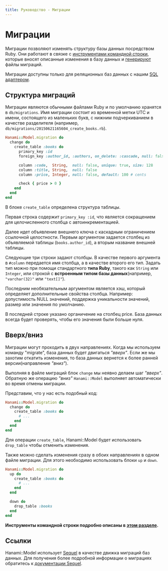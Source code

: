 ```yaml
---
title: Руководство - Миграции
---
```


# Миграции

Миграции позволяют изменять структуру базы данных посредством Ruby.
Они работают в связке с [инструментами командной строки](/guides/command-line/database), которые вносят описанные изменения в базу данных и [генерируют](/guides/command-line/generators) файлы миграций.

Миграции доступны только для реляционных баз данных с нашим [SQL адаптером](/guides/models/overview).

## Структура миграций

Миграции являются обычными файлами Ruby и по умолчанию хранятся в `db/migrations`.
Имя миграции состоит из временной метки UTC и имени, состоящего из маленьких букв, с нижним подчеркиванием в качестве разделителя (например, `db/migrations/20150621165604_create_books.rb`).

```ruby
Hanami::Model.migration do
  change do
    create_table :books do
      primary_key :id
      foreign_key :author_id, :authors, on_delete: :cascade, null: false

      column :code,  String,  null: false, unique: true, size: 128
      column :title, String,  null: false
      column :price, Integer, null: false, default: 100 # cents

      check { price > 0 }
    end
  end
end
```

В блоке `create_table` определена структура таблицы.

Первая строка содержит `primary_key :id`, что является сокращением для целочисленного столбца с автоинкрементацией.

Далее идет объявление внешнего ключа с каскадным ограничением ссылочной целостности.
Первым аргументом задается столбец из объявляемой таблицы (`books.author_id`), а вторым название внешней таблицы.

Следующие три строки задают столбцы.
В качестве первого аргумента в `#column` передается имя столбца, а в качестве второго его тип.
Задать тип можно при помощи стандартного **типа Ruby**, такого как `String` или `Integer`, или строкой с **встроенным типом базы данных**(например, `"varchar(32)"` или `"text[]"`).

Последним необязательным аргументом является хэш, который определяет дополнительные свойства столбца. Например: допустимость NULL значений, поддержка уникальности значений, размер или значения по умолчанию.

В последней строке указано органичение на столбец price. База данных всегда будет проверять, чтобы его значения были больше нуля.

## Вверх/вниз

Миграции могут проходить в двух направлениях. Когда мы используем команду "migrate", база данных будет двигаться _"вверх"_.
Если же мы захотим откатить изменения, то база данных вернется к более ранней версии(направление _"вниз"_).

Выполняя в файле миграций блок `change` мы неявно делаем шаг _"вверх"_.
Обратную же операцию _"вниз"_ `Hanami::Model` выполняет автоматически во время отмены миграции.

Представим, что у нас есть подобный код:

```ruby
Hanami::Model.migration do
  change do
    create_table :books do
      # ...
    end
  end
end
```

Для операции `create_table`, Hanami::Model будет использовать `drop_table` чтобы отменить изменения.

Также можно сделать изменения сразу в обоих направлениях в одном файле миграции. Для этого необходимо использовать блоки `up` и `down`.

```ruby
Hanami::Model.migration do
  up do
    create_table :books do
      # ...
    end
  end

  down do
    drop_table :books
  end
end
```

**Инструменты командной строки подробно описаны в [этом разделе](/guides/command-line/database).**

## Ссылки

Hanami::Model использует [Sequel](http://sequel.jeremyevans.net/) в качестве движка миграций баз данных. Для получения более подробной информации о миграциях обратитесь к [документации Sequel](http://sequel.jeremyevans.net/rdoc/files/doc/schema_modification_rdoc.html).
